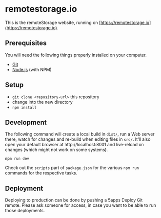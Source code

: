 # remotestorage.io

This is the remoteStorage website, running on
[https://remotestorage.io](https://remotestorage.io).

## Prerequisites

You will need the following things properly installed on your computer.

* [Git](http://git-scm.com/)
* [Node.js](http://nodejs.org/) (with NPM)

## Setup

* `git clone <repository-url>` this repository
* change into the new directory
* `npm install`

## Development

The following command will create a local build in `dist/`, run a Web server
there, watch for changes and re-build when editing files in `src/`. It'll also
open your default browser at http://localhost:8001 and live-reload on changes
(which might not work on some systems).

    npm run dev

Check out the `scripts` part of `package.json` for the various `npm run`
commands for the respective tasks.

## Deployment

Deploying to production can be done by pushing a 5apps Deploy Git remote.
Please ask someone for access, in case you want to be able to run those
deployments.

